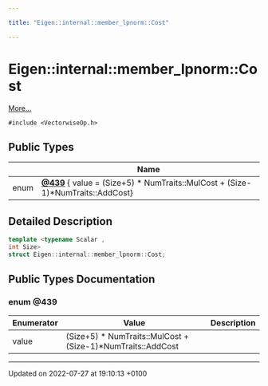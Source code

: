 ```yaml
---

title: "Eigen::internal::member_lpnorm::Cost"

---
```


# Eigen::internal::member_lpnorm::Cost



 [More...](#detailed-description)


`#include <VectorwiseOp.h>`

## Public Types

|                | Name           |
| -------------- | -------------- |
| enum| **[@439](http://example.org/classes/structeigen_1_1internal_1_1member__lpnorm_1_1cost/#enum-@439)** { value = (Size+5) * NumTraits<Scalar>::MulCost + (Size-1)*NumTraits<Scalar>::AddCost} |

## Detailed Description

```cpp
template <typename Scalar ,
int Size>
struct Eigen::internal::member_lpnorm::Cost;
```

## Public Types Documentation

### enum @439

| Enumerator | Value | Description |
| ---------- | ----- | ----------- |
| value | (Size+5) * NumTraits<Scalar>::MulCost + (Size-1)*NumTraits<Scalar>::AddCost|   |




-------------------------------

Updated on 2022-07-27 at 19:10:13 +0100